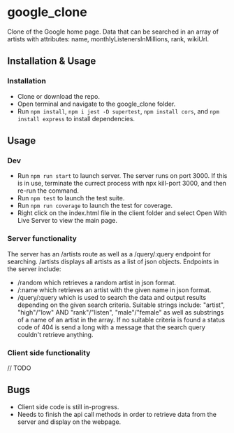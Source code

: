 # google_clone
Clone of the Google home page. Data that can be searched in an array of artists with attributes: name, monthlyListenersInMillions, rank, wikiUrl.

## Installation & Usage
### Installation
* Clone or download the repo.
* Open terminal and navigate to the google_clone folder.
* Run `npm install`, `npm i jest -D supertest`, `npm install cors`, and `npm install express` to install dependencies.

## Usage
### Dev
* Run `npm run start` to launch server. The server runs on port 3000. If this is in use, terminate the currect process with npx kill-port 3000, and then re-run the command.
* Run `npm test` to launch the test suite.
* Run `npm run coverage` to launch the test for coverage.
* Right click on the index.html file in the client folder and select Open With Live Server to view the main page.
### Server functionality
The server has an /artists route as well as a /query/:query endpoint for searching. /artists displays all artists as a list of json objects. Endpoints in the server include:
* /random which retrieves a random artist in json format.
* /:name which retrieves an artist with the given name in json format.
* /query/:query which is used to search the data and output results depending on the given search criteria. Suitable strings include: "artist", "high"/"low" AND "rank"/"listen", "male"/"female" as well as substrings of a name of an artist in the array. If no suitable criteria is found a status code of 404 is send a long with a message that the search query couldn't retrieve anything.

### Client side functionality
// TODO
## Bugs
* Client side code is still in-progress.
* Needs to finish the api call methods in order to retrieve data from the server and display on the webpage.
